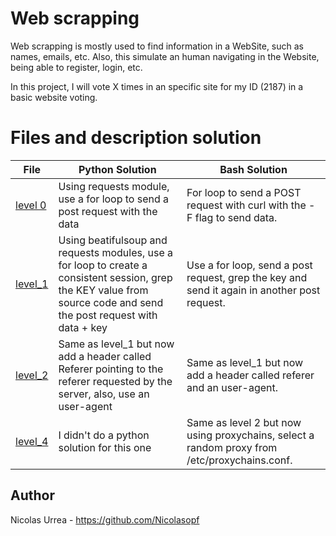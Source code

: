 # Web scrapping

Web scrapping is mostly used to find information in a WebSite, such as names, emails, etc. Also, this simulate an human navigating in the Website, being able to register, login, etc.

In this project, I will vote X times in an specific site for my ID (2187) in a basic website voting.

# Files and description solution
| File | Python Solution | Bash Solution |
| ----- | ----- | ------ |
[level 0](level_0) | Using requests module, use a for loop to send a post request with the data | For loop to send a POST request with curl with the -F flag to send data.
[level_1](level_1) | Using beatifulsoup and requests modules, use a for loop to create a consistent session, grep the KEY value from source code and send the post request with data + key | Use a for loop, send a post request, grep the key and send it again in another post request.
[level_2](level_2) | Same as level_1 but now add a header called Referer pointing to the referer requested by the server, also, use an user-agent | Same as level_1 but now add a header called referer and an user-agent.
[level_4](level_4) | I didn't do a python solution for this one | Same as level 2 but now using proxychains, select a random proxy from /etc/proxychains.conf.

## Author
Nicolas Urrea - https://github.com/Nicolasopf
